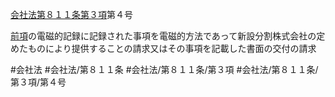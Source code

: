 [会社法第８１１条第３項](会社法＿＿＿＿第８１１条第３項)第４号

[前項](会社法＿＿＿＿第８１１条第２項)の電磁的記録に記録された事項を電磁的方法であって新設分割株式会社の定めたものにより提供することの請求又はその事項を記載した書面の交付の請求


#会社法
#会社法/第８１１条
#会社法/第８１１条/第３項
#会社法/第８１１条/第３項/第４号
